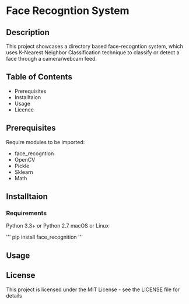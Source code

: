 # Face Recogntion System

## Description

This project showcases a directory based face-recogntion system, which uses K-Nearest Neighbor Classification technique to classify or detect a face through a camera/webcam feed.

## Table of Contents

- Prerequisites
- Installtaion
- Usage
- Licence

## Prerequisites
 
 Require modules to be imported:
 
 - face_recogntion
 - OpenCV
 - Pickle
 - Sklearn
 - Math

## Installtaion 

### Requirements
Python 3.3+ or Python 2.7
macOS or Linux

'''
pip install face_recognition
'''



## Usage

## License

This project is licensed under the MIT License - see the LICENSE file for details
